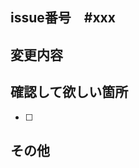 ## issue番号　#xxx

## 変更内容
<!-- 変更内容を簡潔に記述してください。 -->

## 確認して欲しい箇所
<!-- 動作確認やレビューして欲しい箇所があれば記述してください。 -->
- [ ] 

## その他
<!-- その他何かあれば記述してください。 -->
